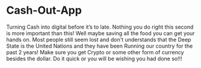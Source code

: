 # Cash-Out-App
Turning Cash into digital before it’s to late. 
Nothing you do right this second is more important than this! Well maybe saving all the food you can get your hands on.
Most people still seem lost and don't understands that the 
Deep State is the United Nations and they have been
Running our country for the past 2 years! Make sure you get Crypto or some other form of currency besides
the dollar. Do it quick or you will be wishing you had done so!!!
